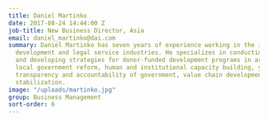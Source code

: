 ```yaml
---
title: Daniel Martinko
date: 2017-08-24 14:44:00 Z
job-title: New Business Director, Asia
email: daniel_martinko@dai.com
summary: Daniel Martinko has seven years of experience working in the international
  development and legal service industries. He specializes in conducting assessments
  and developing strategies for donor-funded development programs in areas such as
  local government reform, human and institutional capacity building, youth at risk,
  transparency and accountability of government, value chain development, and post-conflict
  stabilization.
image: "/uploads/martinko.jpg"
group: Business Management
sort-order: 6
---
```


